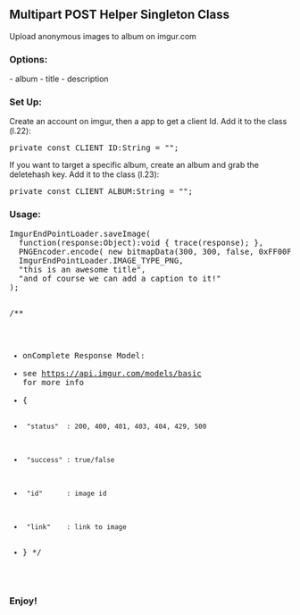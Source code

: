 <h2>Multipart POST Helper Singleton Class</h2>
<p>Upload anonymous images to album on imgur.com</p>
 
<h3>Options:</h3>
- album
- title 
- description

<h3>Set Up:</h3>

Create an account on imgur, then a app to get a client Id.
Add it to the class (l.22):
<pre>private const CLIENT_ID:String = "";</pre>

If you want to target a specific album, create an album and grab the deletehash key.
Add it to the class (l.23):
<pre>private const CLIENT_ALBUM:String = "";</pre>

<h3>Usage:</h3>
<pre>
ImgurEndPointLoader.saveImage(
  function(response:Object):void { trace(response); }, 
  PNGEncoder.encode( new bitmapData(300, 300, false, 0xFF00FF) ),
  ImgurEndPointLoader.IMAGE_TYPE_PNG,
  "this is an awesome title",
  "and of course we can add a caption to it!"
);

/**
 * onComplete Response Model:
 * see https://api.imgur.com/models/basic for more info
 * {
 *      "status"  : 200, 400, 401, 403, 404, 429, 500
 *     	"success" : true/false
 * 	    "id"      : image id
 * 	    "link"    : link to image
 * }
 */ 
</pre>

<h3>Enjoy!</h3>